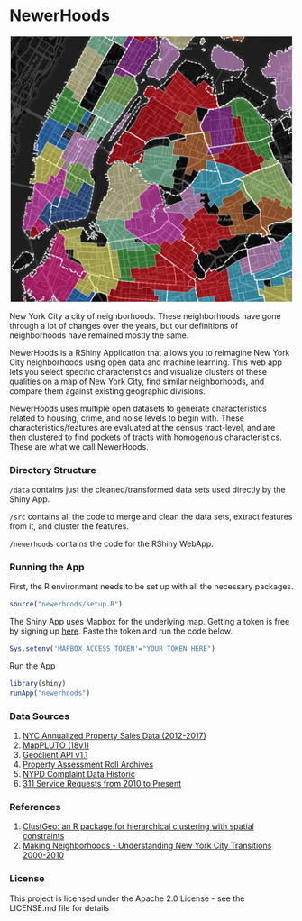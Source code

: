 # NewerHoods

<p align="center">
  <img src="newerhoods/images/NewerHoods.png" width="500"/>
</p>

New York City a city of neighborhoods. These neighborhoods have gone through a lot of changes over the years, but our definitions of neighborhoods have remained mostly the same. 

NewerHoods is a RShiny Application that allows you to reimagine New York City neighborhoods using open data and machine learning. This web app lets you select specific characteristics and visualize clusters of these qualities on a map of New York City, find similar neighborhoods, and compare them against existing geographic divisions.

NewerHoods uses multiple open datasets to generate characteristics related to housing, crime, and noise levels to begin with. These characteristics/features are evaluated at the census tract-level, and are then clustered to find pockets of tracts with homogenous characteristics. These are what we call NewerHoods.


### Directory Structure

`/data` contains just the cleaned/transformed data sets used directly by the Shiny App. 

`/src` contains all the code to merge and clean the data sets, extract features from it, and cluster the features. 

`/newerhoods` contains the code for the RShiny WebApp.


### Running the App

First, the R environment needs to be set up with all the necessary packages.

```r
source("newerhoods/setup.R")
```

The Shiny App uses Mapbox for the underlying map. Getting a token is free by signing up [here](https://www.mapbox.com/). Paste the token and run the code below.

```r
Sys.setenv('MAPBOX_ACCESS_TOKEN'="YOUR TOKEN HERE")
```

Run the App
```r
library(shiny)
runApp("newerhoods")
```

### Data Sources

1. [NYC Annualized Property Sales Data (2012-2017)](https://www1.nyc.gov/site/finance/taxes/property-annualized-sales-update.page)
2. [MapPLUTO (18v1)](https://www1.nyc.gov/site/planning/data-maps/open-data/dwn-pluto-mappluto.page)
3. [Geoclient API v1.1](https://developer.cityofnewyork.us/api/geoclient-api)
4. [Property Assessment Roll Archives](https://www1.nyc.gov/site/finance/taxes/property-assessment-roll-archives.page)
5. [NYPD Complaint Data Historic](https://data.cityofnewyork.us/Public-Safety/NYPD-Complaint-Data-Historic/qgea-i56i)
6. [311 Service Requests from 2010 to Present](https://data.cityofnewyork.us/Social-Services/311-Service-Requests-from-2010-to-Present/erm2-nwe9)

### References

1. [ClustGeo: an R package for hierarchical clustering with spatial constraints](https://arxiv.org/abs/1707.03897) 
2. [Making Neighborhoods - Understanding New York City Transitions 2000-2010](http://chpcny.org/assets/MakingNeighborhoodsPaper.pdf)

### License
This project is licensed under the Apache 2.0 License - see the LICENSE.md file for details

